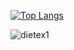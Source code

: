[![Top Langs](https://github-readme-stats.vercel.app/api/top-langs/?username=dietex19&layout=compact&theme=dark)](https://github.com/anuraghazra/github-readme-stats)
<p><img align="center" src="https://github-readme-streak-stats.herokuapp.com/?user=dietex1&" alt="dietex1" /></p>

